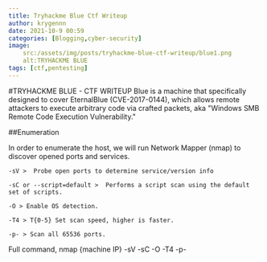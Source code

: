 ```yaml
---
title: Tryhackme Blue Ctf Writeup
author: krygennn
date: 2021-10-9 00:59
categories: [Blogging,cyber-security]
image:
    src:/assets/img/posts/tryhackme-blue-ctf-writeup/blue1.png
    alt:TRYHACKME BLUE
tags: [ctf,pentesting]
---
```

#TRYHACKME BLUE - CTF WRITEUP 
Blue is a machine that specifically designed to cover EternalBlue (CVE-2017-0144), 
which allows remote attackers to execute arbitrary code via crafted packets, 
aka "Windows SMB Remote Code Execution Vulnerability." 


##Enumeration 

In order to enumerate the host, we will run Network Mapper (nmap) to discover opened ports and services.   

    -sV >  Probe open ports to determine service/version info 

    -sC or --script=default >  Performs a script scan using the default set of scripts.

    -O > Enable OS detection.

    -T4 > T{0-5} Set scan speed, higher is faster.

    -p- > Scan all 65536 ports.

Full command, nmap {machine IP} -sV -sC -O -T4 -p- 
